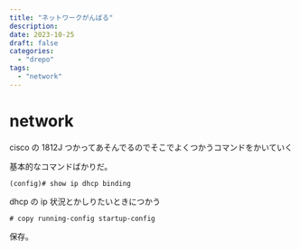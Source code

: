 ```yaml
---
title: "ネットワークがんばる"
description:
date: 2023-10-25
draft: false
categories:
  - "drepo"
tags:
  - "network"
---
```


# network

cisco の 1812J つかってあそんでるのでそこでよくつかうコマンドをかいていく

基本的なコマンドばかりだ。

```
(config)# show ip dhcp binding
```

dhcp の ip 状況とかしりたいときにつかう

```
# copy running-config startup-config
```

保存。
